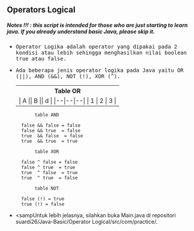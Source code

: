 ## Operators Logical
##### Notes !!! : this script is intended for those who are just starting to learn java. If you already understand basic Java, please skip it.

- <samp>Operator Logika adalah operator yang dipakai pada 2 kondisi atau lebih sehingga menghasilkan nilai boolean true atau false.</samp>

- <samp>Ada beberapa jenis operator logika pada Java yaitu OR (||), AND (&&), NOT (!), XOR (^).</samp>
   
   <table>
   <tr>
   <th>Table OR</th>
   </tr>
   <tr>

   <td>
   | A || B || d |
   |--|--|--|
   | 1 | 2 | 3 |

   </td>
   </tr> </table>
        
             table AND

        false && false = false
        false && true  = false
        true  && false  = false
        true  && true  = true

             table XOR

        false ^ false = false
        false ^ true  = true
        true  ^ false  = true
        true  ^ true  = false

             table NOT
            
        false (!) = true
        true (!) = false
        
- <sampUntuk lebih jelasnya, silahkan buka Main.java di repositori suardi26/Java-Basic/Operator Logical/src/com/practice/.</samp>

